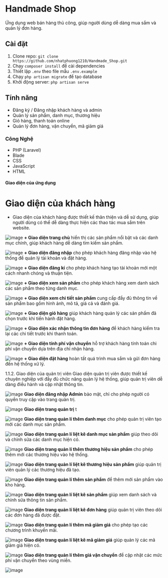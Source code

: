 # Handmade Shop
Ứng dụng web bán hàng thủ công, giúp người dùng dễ dàng mua sắm và quản lý đơn hàng.

## Cài đặt
1. Clone repo: `git clone https://github.com/nhatphuong1210/Handmade_Shop.git`  
2. Chạy `composer install` để cài dependencies  
3. Thiết lập `.env` theo file mẫu `.env.example`  
4. Chạy `php artisan migrate` để tạo database  
5. Khởi động server: `php artisan serve`

## Tính năng
- Đăng ký / Đăng nhập khách hàng và admin  
- Quản lý sản phẩm, danh mục, thương hiệu  
- Giỏ hàng, thanh toán online  
- Quản lý đơn hàng, vận chuyển, mã giảm giá

### Công Nghệ
- PHP (Laravel)
- Blade
- CSS
- JavaScript
- HTML
  
#### Giao diện của ứng dụng
# Giao diện của khách hàng
+ Giao diện của khách hàng được thiết kế thân thiện và dễ sử dụng, giúp người dùng có thể dễ dàng thực hiện các thao tác mua sắm trên website.


  
![image](https://github.com/user-attachments/assets/1610e624-44c8-415f-bd1b-27536aefb1f9)
**+ Giao diện trang chủ** hiển thị các sản phẩm nổi bật và các danh mục chính, giúp khách hàng dễ dàng tìm kiếm sản phẩm.

![image](https://github.com/user-attachments/assets/7129c6fa-eb6c-4829-8cf4-d3c727383217)
**+ Giao diện đăng nhập** cho phép khách hàng đăng nhập vào hệ thống để quản lý tài khoản và đặt hàng.

![image](https://github.com/user-attachments/assets/c0ab62c4-5af2-4818-ad02-29b896324846)
**+ Giao diện đăng kí** cho phép khách hàng tạo tài khoản mới một cách nhanh chóng và thuận tiện.

![image](https://github.com/user-attachments/assets/5d8e8a70-e0de-4aeb-94cc-e3811bfa234e)
**+ Giao diện xem sản phẩm** cho phép khách hàng xem danh sách các sản phẩm theo từng danh mục.

![image](https://github.com/user-attachments/assets/373052e9-e73a-46e0-97b9-d3b6e6ee9333)
**+ Giao diện xem chi tiết sản phẩm** cung cấp đầy đủ thông tin về sản phẩm bao gồm hình ảnh, mô tả, giá cả và đánh giá.

![image](https://github.com/user-attachments/assets/96d082fb-e77b-4f2b-835c-dd2f44a733db)
**+ Giao diện giỏ hàng** giúp khách hàng quản lý các sản phẩm đã chọn trước khi tiến hành đặt hàng.

![image](https://github.com/user-attachments/assets/93799b52-6f90-4021-ad60-a5e6e9fe7b0f)
**+ Giao diện xác nhận thông tin đơn hàng** để khách hàng kiểm tra lại các chi tiết trước khi thanh toán.

![image](https://github.com/user-attachments/assets/7e2f8170-77f6-4a72-8a76-d2824f957643)
**+ Giao diện tính phí vận chuyển** hỗ trợ khách hàng tính toán chi phí vận chuyển dựa trên địa chỉ nhận hàng.

![image](https://github.com/user-attachments/assets/16860215-06ca-44f0-bcc9-9a3ffab59821)
**+ Giao diện đặt hàng** hoàn tất quá trình mua sắm và gửi đơn hàng đến hệ thống xử lý.

1.1.2. Giao diện của quản trị viên
Giao diện quản trị viên được thiết kế chuyên nghiệp với đầy đủ chức năng quản lý hệ thống, giúp quản trị viên dễ dàng điều hành và cập nhật thông tin.


![image](https://github.com/user-attachments/assets/e2da4e58-09e3-41f8-8723-2918af8b027b)
**Giao diện đăng nhập Admin** bảo mật, chỉ cho phép người có quyền truy cập vào trang quản trị.

![image](https://github.com/user-attachments/assets/0a8f222f-ac6b-4c10-b7d7-6e83ccb2a313)
**Giao diện trang quản trị** t

![image](https://github.com/user-attachments/assets/dc7db013-25ab-4582-bcfe-afdd4418de55)
**Giao diện trang quản lí thêm danh mục** cho phép quản trị viên tạo mới các danh mục sản phẩm.

![image](https://github.com/user-attachments/assets/d6c819b0-66a1-45cc-834f-e6823ce36290)
**Giao diện trang quản lí liệt kê danh mục sản phẩm** giúp theo dõi và chỉnh sửa các danh mục hiện có.

![image](https://github.com/user-attachments/assets/468b43de-09e8-4222-a1ce-d46d8ebcbf18)
**Giao diện trang quản lí thêm thương hiệu sản phẩm** cho phép thêm mới các thương hiệu vào hệ thống.

![image](https://github.com/user-attachments/assets/23dfbdb8-9d6d-4e31-92b9-792976c6eab2)
**Giao diện trang quản lí liệt kê thương hiệu sản phẩm** giúp quản trị viên quản lý các thương hiệu đã tạo.

![image](https://github.com/user-attachments/assets/aac01e8e-1172-41df-a84e-d58910a46cf2)
**Giao diện trang quản lí thêm sản phẩm** để thêm mới sản phẩm vào kho hàng.

![image](https://github.com/user-attachments/assets/d26cd4b0-168e-4e2f-bb5d-1abbff01ad30)
**Giao diện trang quản lí liệt kê sản phẩm** giúp xem danh sách và chỉnh sửa thông tin sản phẩm.

![image](https://github.com/user-attachments/assets/73ca5027-43a4-48d7-a2eb-a8cdd3c3bc89)
**Giao diện trang quản lí liệt kê đơn hàng** giúp quản trị viên theo dõi các đơn hàng đã được đặt.

![image](https://github.com/user-attachments/assets/d2e9601a-5270-402a-bb9c-e3c8d0c9c5d6)
**Giao diện trang quản lí thêm mã giảm giá** cho phép tạo các chương trình khuyến mãi.

![image](https://github.com/user-attachments/assets/32e17926-91f3-4262-af3c-397c171ce7bc)
**Giao diện trang quản lí liệt kê mã giảm giá** giúp quản lý các mã giảm giá hiện có.

![image](https://github.com/user-attachments/assets/7c5855c9-0004-4e82-b6a6-ac19642e1a65)
**Giao diện trang quản lí thêm giá vận chuyển** để cập nhật các mức phí vận chuyển theo vùng miền.

![image](https://github.com/user-attachments/assets/d783fe58-e46f-4128-87b8-df3037db98d4)

